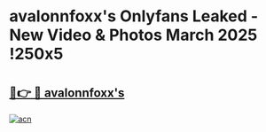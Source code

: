 # avalonnfoxx's Onlyfans Leaked - New Video & Photos March 2025 !250x5

# <h2><a href="https://6mtvcu.iuczelnia.edu.pl?title=avalonnfoxx's&ref=250x5">🔗👉 🔴 avalonnfoxx's</a></h2>

[![acn](https://github.com/user-attachments/assets/0f9c940e-d8b0-45ae-aac7-cd30a18b3e1c)](https://6mtvcu.iuczelnia.edu.pl?title=avalonnfoxx's&ref=250x5)

